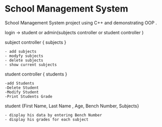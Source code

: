 # School Management System
School Management System project using C++ and demonstrating OOP .

login -> student or admin(subjects controller or student controller )

subject controller { subjects }

    - add subjects 
    - modyfy subjects 
    - delete subjects 
    - show current subjects
  
  student controller { students }

    -add Students
    -Delete Student
    -Modify Student
    -Print Students Grade

student {First Name, Last Name , Age, Bench Number, Subjects}
    
    - display his data by entering Bench Number
    - display his grades for each subject
